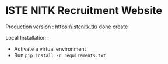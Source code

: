 # ISTE NITK Recruitment Website

Production version : https://istenitk.tk/ done create

Local Installation : 
  - Activate a virtual environment
  - Run `pip install -r requirements.txt`
